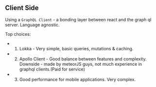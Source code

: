 ## Client Side

Using a `GraphQL Client` - a bonding layer between react and the graph ql server. Language agnostic.

Top choices:

- 1. Lokka - Very simple, basic queries, mutations & caching.
- 2. Apollo Client - Good balance between features and complexity. Downside - made by meteorJS guys, not much experience in graphql clients.(Paid for service)
- 3. Good performance for mobile applications. Very complex.



